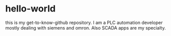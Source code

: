# hello-world
this is my get-to-know-github repository.
I am a PLC automation developer
mostly dealing with siemens and omron.
Also SCADA apps are my specialty.
